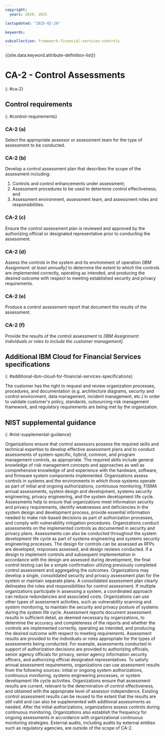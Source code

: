 ```yaml
---
copyright:
  years: 2020, 2025

lastupdated: "2025-02-26"

keywords:

subcollection: framework-financial-services-controls
---
```


{{site.data.keyword.attribute-definition-list}}

# CA-2 - Control Assessments
{: #ca-2}

## Control requirements
{: #control-requirements}



### CA-2 (a)


Select the appropriate assessor or assessment team for the type of assessment to be conducted.


### CA-2 (b)


Develop a control assessment plan that describes the scope of the assessment including:
1. Controls and control enhancements under assessment;
2. Assessment procedures to be used to determine control effectiveness; and
3. Assessment environment, assessment team, and assessment roles and responsibilities.


### CA-2 (c)


Ensure the control assessment plan is reviewed and approved by the authorizing official or designated representative prior to conducting the assessment.


### CA-2 (d)


Assess the controls in the system and its environment of operation _[IBM Assignment: at least annually]_ to determine the extent to which the controls are implemented correctly, operating as intended, and producing the desired outcome with respect to meeting established security and privacy requirements.


### CA-2 (e)


Produce a control assessment report that document the results of the assessment.


### CA-2 (f)


Provide the results of the control assessment to _[IBM Assignment: individuals or roles to include the customer management]_.






## Additional IBM Cloud for Financial Services specifications
{: #additional-ibm-cloud-for-financial-services-specifications}

The customer has the right to request and review organization processes, procedures, and documentation (e.g. architecture diagrams, security and control environment, data management, incident management, etc.) in order to validate customer's policy, standards, outsourcing risk management framework, and regulatory requirements are being met by the organization.







## NIST supplemental guidance
{: #nist-supplemental-guidance}

Organizations ensure that control assessors possess the required skills and technical expertise to develop effective assessment plans and to conduct assessments of system-specific, hybrid, common, and program management controls, as appropriate. The required skills include general knowledge of risk management concepts and approaches as well as comprehensive knowledge of and experience with the hardware, software, and firmware system components implemented.
Organizations assess controls in systems and the environments in which those systems operate as part of initial and ongoing authorizations, continuous monitoring, FISMA annual assessments, system design and development, systems security engineering, privacy engineering, and the system development life cycle. Assessments help to ensure that organizations meet information security and privacy requirements, identify weaknesses and deficiencies in the system design and development process, provide essential information needed to make risk-based decisions as part of authorization processes, and comply with vulnerability mitigation procedures. Organizations conduct assessments on the implemented controls as documented in security and privacy plans. Assessments can also be conducted throughout the system development life cycle as part of systems engineering and systems security engineering processes. The design for controls can be assessed as RFPs are developed, responses assessed, and design reviews conducted. If a design to implement controls and subsequent implementation in accordance with the design are assessed during development, the final control testing can be a simple confirmation utilizing previously completed control assessment and aggregating the outcomes.
Organizations may develop a single, consolidated security and privacy assessment plan for the system or maintain separate plans. A consolidated assessment plan clearly delineates the roles and responsibilities for control assessment. If multiple organizations participate in assessing a system, a coordinated approach can reduce redundancies and associated costs.
Organizations can use other types of assessment activities, such as vulnerability scanning and system monitoring, to maintain the security and privacy posture of systems during the system life cycle. Assessment reports document assessment results in sufficient detail, as deemed necessary by organizations, to determine the accuracy and completeness of the reports and whether the controls are implemented correctly, operating as intended, and producing the desired outcome with respect to meeting requirements. Assessment results are provided to the individuals or roles appropriate for the types of assessments being conducted. For example, assessments conducted in support of authorization decisions are provided to authorizing officials, senior agency officials for privacy, senior agency information security officers, and authorizing official designated representatives.
To satisfy annual assessment requirements, organizations can use assessment results from the following sources: initial or ongoing system authorizations, continuous monitoring, systems engineering processes, or system development life cycle activities. Organizations ensure that assessment results are current, relevant to the determination of control effectiveness, and obtained with the appropriate level of assessor independence. Existing control assessment results can be reused to the extent that the results are still valid and can also be supplemented with additional assessments as needed. After the initial authorizations, organizations assess controls during continuous monitoring. Organizations also establish the frequency for ongoing assessments in accordance with organizational continuous monitoring strategies. External audits, including audits by external entities such as regulatory agencies, are outside of the scope of CA-2.
